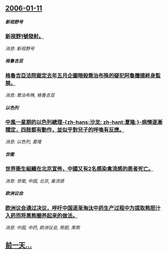 ## [2006-01-11](/news/2006/01/11/index.md)

##### 新视野号
### [新視野1號發射。](/news/2006/01/11/新視野1號發射.md)
_消息: 新视野号_

##### 格鲁吉亚
### [格魯吉亞法院裁定去年五月企圖暗殺喬治布殊的疑犯阿魯騰揚終身監禁。](/news/2006/01/11/格魯吉亞法院裁定去年五月企圖暗殺喬治布殊的疑犯阿魯騰揚終身監禁.md)
_消息: 喬治布殊, 格鲁吉亚_

##### 以色列
### [中風一星期的以色列總理-{zh-hans:沙龙; zh-hant:夏隆;}-病情逐漸穩定，四肢都有動作，並似乎對兒子的呼喚有反應。](/news/2006/01/11/中風一星期的以色列總理-zh-hans-沙龙-zh-hant-夏隆-病情逐漸穩定-四肢都有動作-並似乎對兒子的呼.md)
_消息: 以色列, 夏隆_

##### 世衛
### [世界衛生組織在北京宣佈，中國又有2名感染禽流感的患者死亡。](/news/2006/01/11/世界衛生組織在北京宣佈-中國又有2名感染禽流感的患者死亡.md)
_消息: 世衛, 中国, 北京, 禽流感_

##### 欧洲议会
### [欧洲议会通过决议，呼吁中国逐渐淘汰中药生产过程中为提取熊胆汁入药而将黑熊圈养起来的做法。](/news/2006/01/11/欧洲议会通过决议-呼吁中国逐渐淘汰中药生产过程中为提取熊胆汁入药而将黑熊圈养起来的做法.md)
_消息: 中国, 中药, 欧洲议会, 熊胆, 黑熊_

## [前一天...](/news/2006/01/10/index.md)

